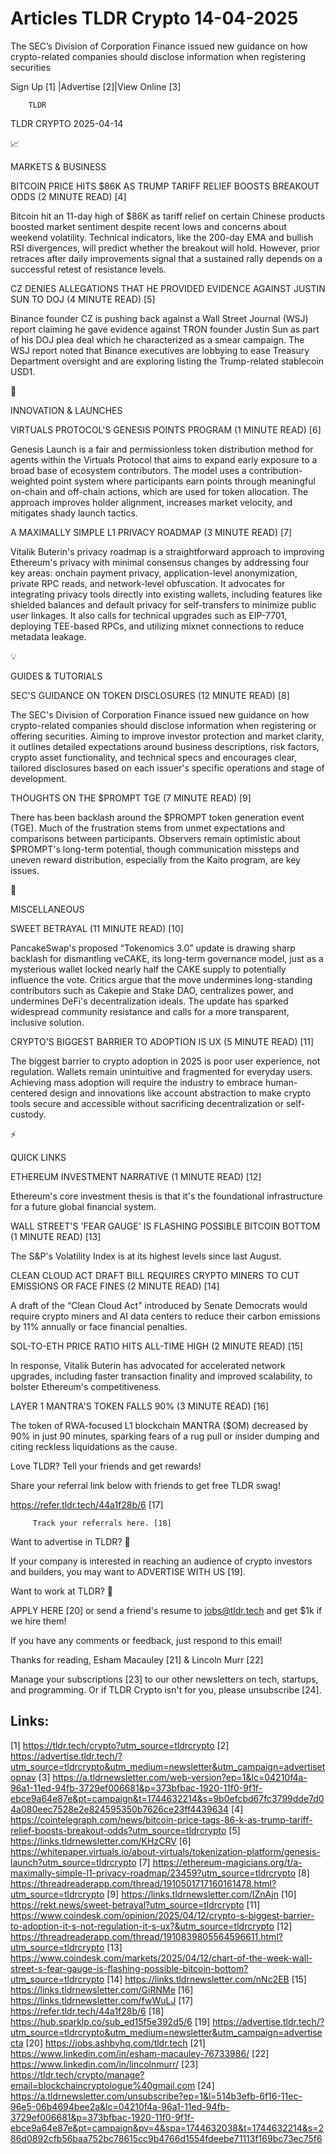# Articles TLDR Crypto 14-04-2025

The SEC’s Division of Corporation Finance issued new guidance on how
crypto-related companies should disclose information when registering
securities ‌ ‌ ‌ ‌ ‌ ‌ ‌ ‌ ‌ ‌ ‌ ‌ ‌ ‌ ‌ ‌ ‌ ‌ ‌ ‌ ‌ ‌ ‌ ‌ ‌ ‌  ‌ ‌ ‌ ‌ ‌ ‌ ‌ ‌ ‌ ‌ ‌ ‌ ‌ ‌ ‌ ‌ ‌ ‌ ‌ ‌ ‌ ‌ ‌ ‌ ‌ ‌ 


 Sign Up [1] |Advertise [2]|View Online [3] 

		TLDR 

TLDR CRYPTO 2025-04-14

📈 

MARKETS & BUSINESS

 BITCOIN PRICE HITS $86K AS TRUMP TARIFF RELIEF BOOSTS BREAKOUT ODDS
(2 MINUTE READ) [4] 

 Bitcoin hit an 11-day high of $86K as tariff relief on certain
Chinese products boosted market sentiment despite recent lows and
concerns about weekend volatility. Technical indicators, like the
200-day EMA and bullish RSI divergences, will predict whether the
breakout will hold. However, prior retraces after daily improvements
signal that a sustained rally depends on a successful retest of
resistance levels. 

 CZ DENIES ALLEGATIONS THAT HE PROVIDED EVIDENCE AGAINST JUSTIN SUN TO
DOJ (4 MINUTE READ) [5] 

 Binance founder CZ is pushing back against a Wall Street Journal
(WSJ) report claiming he gave evidence against TRON founder Justin Sun
as part of his DOJ plea deal which he characterized as a smear
campaign. The WSJ report noted that Binance executives are lobbying to
ease Treasury Department oversight and are exploring listing the
Trump-related stablecoin USD1. 

🚀 

INNOVATION & LAUNCHES

 VIRTUALS PROTOCOL'S GENESIS POINTS PROGRAM (1 MINUTE READ) [6] 

 Genesis Launch is a fair and permissionless token distribution method
for agents within the Virtuals Protocol that aims to expand early
exposure to a broad base of ecosystem contributors. The model uses a
contribution-weighted point system where participants earn points
through meaningful on-chain and off-chain actions, which are used for
token allocation. The approach improves holder alignment, increases
market velocity, and mitigates shady launch tactics. 

 A MAXIMALLY SIMPLE L1 PRIVACY ROADMAP (3 MINUTE READ) [7] 

 Vitalik Buterin's privacy roadmap is a straightforward approach to
improving Ethereum's privacy with minimal consensus changes by
addressing four key areas: onchain payment privacy, application-level
anonymization, private RPC reads, and network-level obfuscation. It
advocates for integrating privacy tools directly into existing
wallets, including features like shielded balances and default privacy
for self-transfers to minimize public user linkages. It also calls for
technical upgrades such as EIP-7701, deploying TEE-based RPCs, and
utilizing mixnet connections to reduce metadata leakage. 

💡 

GUIDES & TUTORIALS

 SEC'S GUIDANCE ON TOKEN DISCLOSURES (12 MINUTE READ) [8] 

 The SEC's Division of Corporation Finance issued new guidance on how
crypto-related companies should disclose information when registering
or offering securities. Aiming to improve investor protection and
market clarity, it outlines detailed expectations around business
descriptions, risk factors, crypto asset functionality, and technical
specs and encourages clear, tailored disclosures based on each
issuer's specific operations and stage of development. 

 THOUGHTS ON THE $PROMPT TGE (7 MINUTE READ) [9] 

 There has been backlash around the $PROMPT token generation event
(TGE). Much of the frustration stems from unmet expectations and
comparisons between participants. Observers remain optimistic about
$PROMPT's long-term potential, though communication missteps and
uneven reward distribution, especially from the Kaito program, are key
issues. 

🦄 

MISCELLANEOUS

 SWEET BETRAYAL (11 MINUTE READ) [10] 

 PancakeSwap's proposed “Tokenomics 3.0” update is drawing sharp
backlash for dismantling veCAKE, its long-term governance model, just
as a mysterious wallet locked nearly half the CAKE supply to
potentially influence the vote. Critics argue that the move undermines
long-standing contributors such as Cakepie and Stake DAO, centralizes
power, and undermines DeFi's decentralization ideals. The update has
sparked widespread community resistance and calls for a more
transparent, inclusive solution. 

 CRYPTO'S BIGGEST BARRIER TO ADOPTION IS UX (5 MINUTE READ) [11] 

 The biggest barrier to crypto adoption in 2025 is poor user
experience, not regulation. Wallets remain unintuitive and fragmented
for everyday users. Achieving mass adoption will require the industry
to embrace human-centered design and innovations like account
abstraction to make crypto tools secure and accessible without
sacrificing decentralization or self-custody. 

⚡ 

QUICK LINKS

 ETHEREUM INVESTMENT NARRATIVE (1 MINUTE READ) [12] 

 Ethereum's core investment thesis is that it's the foundational
infrastructure for a future global financial system. 

 WALL STREET'S 'FEAR GAUGE' IS FLASHING POSSIBLE BITCOIN BOTTOM (1
MINUTE READ) [13] 

 The S&P's Volatility Index is at its highest levels since last
August. 

 CLEAN CLOUD ACT DRAFT BILL REQUIRES CRYPTO MINERS TO CUT EMISSIONS OR
FACE FINES (2 MINUTE READ) [14] 

 A draft of the “Clean Cloud Act” introduced by Senate Democrats
would require crypto miners and AI data centers to reduce their carbon
emissions by 11% annually or face financial penalties. 

 SOL-TO-ETH PRICE RATIO HITS ALL-TIME HIGH (2 MINUTE READ) [15] 

 In response, Vitalik Buterin has advocated for accelerated network
upgrades, including faster transaction finality and improved
scalability, to bolster Ethereum's competitiveness. 

 LAYER 1 MANTRA'S TOKEN FALLS 90% (3 MINUTE READ) [16] 

 The token of RWA-focused L1 blockchain MANTRA ($OM) decreased by 90%
in just 90 minutes, sparking fears of a rug pull or insider dumping
and citing reckless liquidations as the cause. 

Love TLDR? Tell your friends and get rewards!

 Share your referral link below with friends to get free TLDR swag! 

 https://refer.tldr.tech/44a1f28b/6 [17] 

		 Track your referrals here. [18] 

Want to advertise in TLDR? 📰

 If your company is interested in reaching an audience of crypto
investors and builders, you may want to ADVERTISE WITH US [19]. 

Want to work at TLDR? 💼

 APPLY HERE [20] or send a friend's resume to jobs@tldr.tech and get
$1k if we hire them! 

 If you have any comments or feedback, just respond to this email! 

Thanks for reading, 
Esham Macauley [21] & Lincoln Murr [22] 

 Manage your subscriptions [23] to our other newsletters on tech,
startups, and programming. Or if TLDR Crypto isn't for you, please
unsubscribe [24]. 

 

Links:
------
[1] https://tldr.tech/crypto?utm_source=tldrcrypto
[2] https://advertise.tldr.tech/?utm_source=tldrcrypto&utm_medium=newsletter&utm_campaign=advertisetopnav
[3] https://a.tldrnewsletter.com/web-version?ep=1&lc=04210f4a-96a1-11ed-94fb-3729ef006681&p=373bfbac-1920-11f0-9f1f-ebce9a64e87e&pt=campaign&t=1744632214&s=9b0efcbd67fc3799dde7d04a080eec7528e2e824595350b7626ce23ff4439634
[4] https://cointelegraph.com/news/bitcoin-price-tags-86-k-as-trump-tariff-relief-boosts-breakout-odds?utm_source=tldrcrypto
[5] https://links.tldrnewsletter.com/KHzCRV
[6] https://whitepaper.virtuals.io/about-virtuals/tokenization-platform/genesis-launch?utm_source=tldrcrypto
[7] https://ethereum-magicians.org/t/a-maximally-simple-l1-privacy-roadmap/23459?utm_source=tldrcrypto
[8] https://threadreaderapp.com/thread/1910501717160161478.html?utm_source=tldrcrypto
[9] https://links.tldrnewsletter.com/IZnAjn
[10] https://rekt.news/sweet-betrayal?utm_source=tldrcrypto
[11] https://www.coindesk.com/opinion/2025/04/12/crypto-s-biggest-barrier-to-adoption-it-s-not-regulation-it-s-ux?&utm_source=tldrcrypto
[12] https://threadreaderapp.com/thread/1910839805564596611.html?utm_source=tldrcrypto
[13] https://www.coindesk.com/markets/2025/04/12/chart-of-the-week-wall-street-s-fear-gauge-is-flashing-possible-bitcoin-bottom?utm_source=tldrcrypto
[14] https://links.tldrnewsletter.com/nNc2EB
[15] https://links.tldrnewsletter.com/GiRNMe
[16] https://links.tldrnewsletter.com/fwWuLJ
[17] https://refer.tldr.tech/44a1f28b/6
[18] https://hub.sparklp.co/sub_ed15f5e392d5/6
[19] https://advertise.tldr.tech/?utm_source=tldrcrypto&utm_medium=newsletter&utm_campaign=advertisecta
[20] https://jobs.ashbyhq.com/tldr.tech
[21] https://www.linkedin.com/in/esham-macauley-76733986/
[22] https://www.linkedin.com/in/lincolnmurr/
[23] https://tldr.tech/crypto/manage?email=blockchaincryptologue%40gmail.com
[24] https://a.tldrnewsletter.com/unsubscribe?ep=1&l=514b3efb-6f16-11ec-96e5-06b4694bee2a&lc=04210f4a-96a1-11ed-94fb-3729ef006681&p=373bfbac-1920-11f0-9f1f-ebce9a64e87e&pt=campaign&pv=4&spa=1744632038&t=1744632214&s=286d0892cfb56baa752bc78615cc9b4766d1554fdeebe71113f169bc73ec75f6